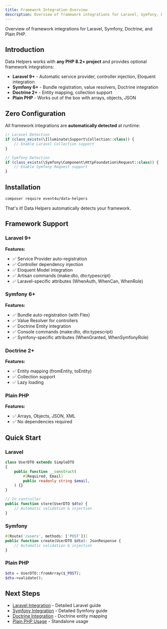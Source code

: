 ```yaml
---
title: Framework Integration Overview
description: Overview of framework integrations for Laravel, Symfony, Doctrine, and Plain PHP
---
```


Overview of framework integrations for Laravel, Symfony, Doctrine, and Plain PHP.

## Introduction

Data Helpers works with **any PHP 8.2+ project** and provides optional framework integrations:

- **Laravel 9+** - Automatic service provider, controller injection, Eloquent integration
- **Symfony 6+** - Bundle registration, value resolvers, Doctrine integration
- **Doctrine 2+** - Entity mapping, collection support
- **Plain PHP** - Works out of the box with arrays, objects, JSON

## Zero Configuration

All framework integrations are **automatically detected** at runtime:

```php
// Laravel Detection
if (class_exists(\Illuminate\Support\Collection::class)) {
    // Enable Laravel Collection support
}

// Symfony Detection
if (class_exists(\Symfony\Component\HttpFoundation\Request::class)) {
    // Enable Symfony Request support
}
```

## Installation

```bash
composer require event4u/data-helpers
```

That's it! Data Helpers automatically detects your framework.

## Framework Support

### Laravel 9+

**Features:**
- ✅ Service Provider auto-registration
- ✅ Controller dependency injection
- ✅ Eloquent Model integration
- ✅ Artisan commands (make:dto, dto:typescript)
- ✅ Laravel-specific attributes (WhenAuth, WhenCan, WhenRole)

### Symfony 6+

**Features:**
- ✅ Bundle auto-registration (with Flex)
- ✅ Value Resolver for controllers
- ✅ Doctrine Entity integration
- ✅ Console commands (make:dto, dto:typescript)
- ✅ Symfony-specific attributes (WhenGranted, WhenSymfonyRole)

### Doctrine 2+

**Features:**
- ✅ Entity mapping (fromEntity, toEntity)
- ✅ Collection support
- ✅ Lazy loading

### Plain PHP

**Features:**
- ✅ Arrays, Objects, JSON, XML
- ✅ No dependencies required

## Quick Start

### Laravel

```php
class UserDTO extends SimpleDTO
{
    public function __construct(
        #[Required, Email]
        public readonly string $email,
    ) {}
}

// In controller
public function store(UserDTO $dto) {
    // Automatic validation & injection
}
```

### Symfony

```php
#[Route('/users', methods: ['POST'])]
public function create(UserDTO $dto): JsonResponse {
    // Automatic validation & injection
}
```

### Plain PHP

```php
$dto = UserDTO::fromArray($_POST);
$dto->validate();
```

## Next Steps

- [Laravel Integration](/framework-integration/laravel/) - Detailed Laravel guide
- [Symfony Integration](/framework-integration/symfony/) - Detailed Symfony guide
- [Doctrine Integration](/framework-integration/doctrine/) - Doctrine entity mapping
- [Plain PHP Usage](/framework-integration/plain-php/) - Standalone usage
